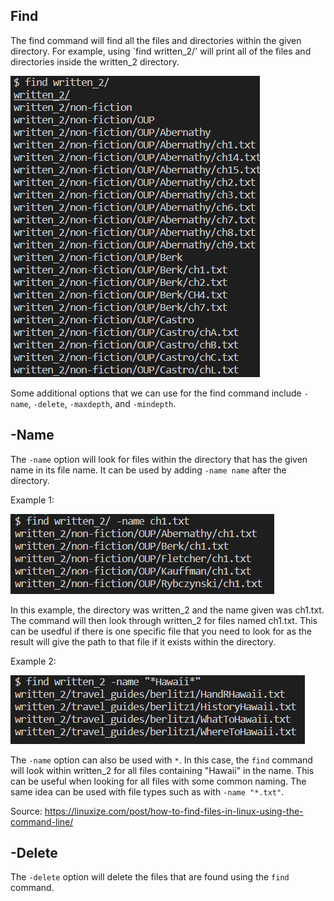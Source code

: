 ## Find
The find command will find all the files and directories within the given directory. For example, using `find written_2/' will print all of the files and directories inside the written_2 directory.

![find example](https://github.com/jliu0140/cse15l-lab-reports/blob/main/report3/find.PNG?raw=true)

Some additional options that we can use for the find command include `-name`, `-delete`, `-maxdepth`, and `-mindepth`.

## -Name
The `-name` option will look for files within the directory that has the given name in its file name. It can be used by adding `-name name` after the directory.

Example 1:

![-name ex1](https://github.com/jliu0140/cse15l-lab-reports/blob/main/report3/-name%20example.PNG?raw=true)

In this example, the directory was written_2 and the name given was ch1.txt. The command will then look through written_2 for files named ch1.txt. This can be usedful if there is one specific file that you need to look for as the result will give the path to that file if it exists within the directory.

Example 2:

![name ex2](https://github.com/jliu0140/cse15l-lab-reports/blob/main/report3/name%20example2.PNG?raw=true)

The `-name` option can also be used with `*`. In this case, the `find` command will look within written_2 for all files containing "Hawaii" in the name. This can be useful when looking for all files with some common naming. The same idea can be used with file types such as with `-name "*.txt"`.

Source: https://linuxize.com/post/how-to-find-files-in-linux-using-the-command-line/

## -Delete
The `-delete` option will delete the files that are found using the `find` command.
